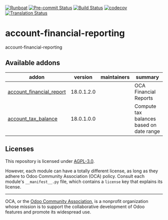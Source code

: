 
[![Runboat](https://img.shields.io/badge/runboat-Try%20me-875A7B.png)](https://runboat.odoo-community.org/builds?repo=OCA/account-financial-reporting&target_branch=18.0)
[![Pre-commit Status](https://github.com/OCA/account-financial-reporting/actions/workflows/pre-commit.yml/badge.svg?branch=18.0)](https://github.com/OCA/account-financial-reporting/actions/workflows/pre-commit.yml?query=branch%3A18.0)
[![Build Status](https://github.com/OCA/account-financial-reporting/actions/workflows/test.yml/badge.svg?branch=18.0)](https://github.com/OCA/account-financial-reporting/actions/workflows/test.yml?query=branch%3A18.0)
[![codecov](https://codecov.io/gh/OCA/account-financial-reporting/branch/18.0/graph/badge.svg)](https://codecov.io/gh/OCA/account-financial-reporting)
[![Translation Status](https://translation.odoo-community.org/widgets/account-financial-reporting-18-0/-/svg-badge.svg)](https://translation.odoo-community.org/engage/account-financial-reporting-18-0/?utm_source=widget)

<!-- /!\ do not modify above this line -->

# account-financial-reporting

account-financial-reporting

<!-- /!\ do not modify below this line -->

<!-- prettier-ignore-start -->

[//]: # (addons)

Available addons
----------------
addon | version | maintainers | summary
--- | --- | --- | ---
[account_financial_report](account_financial_report/) | 18.0.1.2.0 |  | OCA Financial Reports
[account_tax_balance](account_tax_balance/) | 18.0.1.0.0 |  | Compute tax balances based on date range

[//]: # (end addons)

<!-- prettier-ignore-end -->

## Licenses

This repository is licensed under [AGPL-3.0](LICENSE).

However, each module can have a totally different license, as long as they adhere to Odoo Community Association (OCA)
policy. Consult each module's `__manifest__.py` file, which contains a `license` key
that explains its license.

----
OCA, or the [Odoo Community Association](http://odoo-community.org/), is a nonprofit
organization whose mission is to support the collaborative development of Odoo features
and promote its widespread use.
